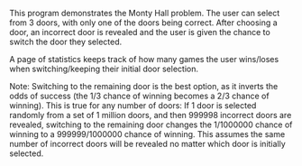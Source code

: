 This program demonstrates the Monty Hall problem. The user can select from 3 doors, with only one of the doors being correct. After choosing a door, an incorrect door is revealed and the user is given the chance to switch the door they selected.

A page of statistics keeps track of how many games the user wins/loses when switching/keeping their initial door selection.

Note: Switching to the remaining door is the best option, as it inverts the odds of success (the 1/3 chance of winning becomes a 2/3 chance of winning). This is true for any number of doors: If 1 door is selected randomly from a set of 1 million doors, and then 999998 incorrect doors are revealed, switching to the remaining door changes the 1/1000000 chance of winning to a 999999/1000000 chance of winning. This assumes the same number of incorrect doors will be revealed no matter which door is initially selected.
